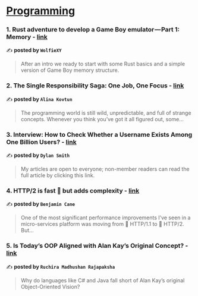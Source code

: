 
<h1><a href=https://medium.com/tag/programming/recommended target="_blank" rel="noopener noreferrer">Programming</a></h1>
<h3>1. Rust adventure to develop a Game Boy emulator — Part 1: Memory - <a href="https://medium.com/@wolferxy/rust-adventure-to-develop-a-game-boy-emulator-part-1-memory-3ea6e29c254c" target="_blank" rel="noopener noreferrer">link</a></h3>

✍️ **posted by `WolfieXY`**

<blockquote>After an intro we ready to start with some Rust basics and a simple version of Game Boy memory structure.</blockquote>

<h3>2. The Single Responsibility Saga: One Job, One Focus - <a href="https://medium.com/womenintechnology/the-single-responsibility-saga-one-job-one-focus-b7cc93a59fcb" target="_blank" rel="noopener noreferrer">link</a></h3>

✍️ **posted by `Alina Kovtun`**

<blockquote>The programming world is still wild, unpredictable, and full of strange concepts. Whenever you think you’ve got it all figured out, some…</blockquote>

<h3>3. Interview: How to Check Whether a Username Exists Among One Billion Users? - <a href="https://medium.com/javarevisited/interview-how-to-check-whether-a-username-exists-among-one-billion-users-ffa0d0522998" target="_blank" rel="noopener noreferrer">link</a></h3>

✍️ **posted by `Dylan Smith`**

<blockquote>My articles are open to everyone; non-member readers can read the full article by clicking this link.</blockquote>

<h3>4. HTTP/2 is fast 🚀 but adds complexity - <a href="https://medium.com/itnext/http-2-is-fast-but-adds-complexity-b68bef4144ad" target="_blank" rel="noopener noreferrer">link</a></h3>

✍️ **posted by `Benjamin Cane`**

<blockquote>One of the most significant performance improvements I’ve seen in a micro-services platform was moving from 🐢 HTTP/1.1 to 🚀 HTTP/2. But…</blockquote>

<h3>5. Is Today’s OOP Aligned with Alan Kay’s Original Concept? - <a href="https://medium.com/gitconnected/is-todays-oop-aligned-with-alan-kay-s-original-concept-163aa20309f3" target="_blank" rel="noopener noreferrer">link</a></h3>

✍️ **posted by `Ruchira Madhushan Rajapaksha`**

<blockquote>Why do languages like C# and Java fall short of Alan Kay’s original Object-Oriented Vision?</blockquote>

